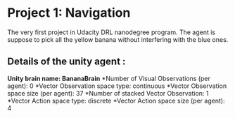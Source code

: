 # Project 1: Navigation

The very first project in Udacity DRL nanodegree program. The agent is suppose to pick all the yellow banana without interfering with the blue ones.

## Details of the unity agent :
		
__Unity brain name: BananaBrain__
        *Number of Visual Observations (per agent): 0
        *Vector Observation space type: continuous
        *Vector Observation space size (per agent): 37
        *Number of stacked Vector Observation: 1
        *Vector Action space type: discrete
        *Vector Action space size (per agent): 4
       

